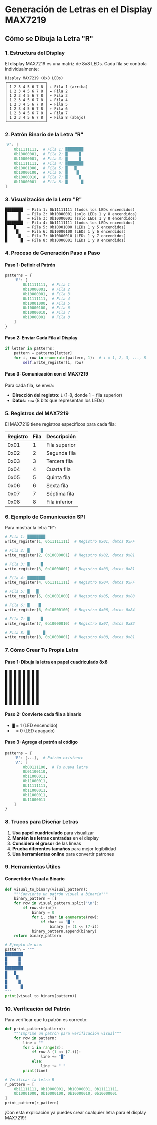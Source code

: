 # Generación de Letras en el Display MAX7219

## Cómo se Dibuja la Letra "R"

### 1. Estructura del Display

El display MAX7219 es una matriz de 8x8 LEDs. Cada fila se controla individualmente:

```
Display MAX7219 (8x8 LEDs)
┌─────────────────┐
│ 1 2 3 4 5 6 7 8 │ ← Fila 1 (arriba)
│ 1 2 3 4 5 6 7 8 │ ← Fila 2
│ 1 2 3 4 5 6 7 8 │ ← Fila 3
│ 1 2 3 4 5 6 7 8 │ ← Fila 4
│ 1 2 3 4 5 6 7 8 │ ← Fila 5
│ 1 2 3 4 5 6 7 8 │ ← Fila 6
│ 1 2 3 4 5 6 7 8 │ ← Fila 7
│ 1 2 3 4 5 6 7 8 │ ← Fila 8 (abajo)
└─────────────────┘
```

### 2. Patrón Binario de la Letra "R"

```python
'R': [
    0b11111111,  # Fila 1: ████████
    0b10000001,  # Fila 2: █     █
    0b10000001,  # Fila 3: █     █
    0b11111111,  # Fila 4: ████████
    0b10001000,  # Fila 5: █   █
    0b10000100,  # Fila 6: █    █
    0b10000010,  # Fila 7: █     █
    0b10000001   # Fila 8: █      █
]
```

### 3. Visualización de la Letra "R"

```
████████  ← Fila 1: 0b11111111 (todos los LEDs encendidos)
█     █   ← Fila 2: 0b10000001 (solo LEDs 1 y 8 encendidos)
█     █   ← Fila 3: 0b10000001 (solo LEDs 1 y 8 encendidos)
████████  ← Fila 4: 0b11111111 (todos los LEDs encendidos)
█   █     ← Fila 5: 0b10001000 (LEDs 1 y 5 encendidos)
█    █    ← Fila 6: 0b10000100 (LEDs 1 y 6 encendidos)
█     █   ← Fila 7: 0b10000010 (LEDs 1 y 7 encendidos)
█      █  ← Fila 8: 0b10000001 (LEDs 1 y 8 encendidos)
```

### 4. Proceso de Generación Paso a Paso

#### Paso 1: Definir el Patrón
```python
patterns = {
    'R': [
        0b11111111,  # Fila 1
        0b10000001,  # Fila 2
        0b10000001,  # Fila 3
        0b11111111,  # Fila 4
        0b10001000,  # Fila 5
        0b10000100,  # Fila 6
        0b10000010,  # Fila 7
        0b10000001   # Fila 8
    ]
}
```

#### Paso 2: Enviar Cada Fila al Display
```python
if letter in patterns:
    pattern = patterns[letter]
    for i, row in enumerate(pattern, 1):  # i = 1, 2, 3, ..., 8
        self.write_register(i, row)
```

#### Paso 3: Comunicación con el MAX7219
Para cada fila, se envía:
- **Dirección del registro**: `i` (1-8, donde 1 = fila superior)
- **Datos**: `row` (8 bits que representan los LEDs)

### 5. Registros del MAX7219

El MAX7219 tiene registros específicos para cada fila:

| Registro | Fila | Descripción |
|----------|------|-------------|
| 0x01     | 1    | Fila superior |
| 0x02     | 2    | Segunda fila |
| 0x03     | 3    | Tercera fila |
| 0x04     | 4    | Cuarta fila |
| 0x05     | 5    | Quinta fila |
| 0x06     | 6    | Sexta fila |
| 0x07     | 7    | Séptima fila |
| 0x08     | 8    | Fila inferior |

### 6. Ejemplo de Comunicación SPI

Para mostrar la letra "R":

```python
# Fila 1: ████████
write_register(1, 0b11111111)  # Registro 0x01, datos 0xFF

# Fila 2: █     █
write_register(2, 0b10000001)  # Registro 0x02, datos 0x81

# Fila 3: █     █
write_register(3, 0b10000001)  # Registro 0x03, datos 0x81

# Fila 4: ████████
write_register(4, 0b11111111)  # Registro 0x04, datos 0xFF

# Fila 5: █   █
write_register(5, 0b10001000)  # Registro 0x05, datos 0x88

# Fila 6: █    █
write_register(6, 0b10000100)  # Registro 0x06, datos 0x84

# Fila 7: █     █
write_register(7, 0b10000010)  # Registro 0x07, datos 0x82

# Fila 8: █      █
write_register(8, 0b10000001)  # Registro 0x08, datos 0x81
```

### 7. Cómo Crear Tu Propia Letra

#### Paso 1: Dibuja la letra en papel cuadriculado 8x8
```
█ █ █ █ █ █ █ █
█ █ █ █ █ █ █ █
█ █ █ █ █ █ █ █
█ █ █ █ █ █ █ █
█ █ █ █ █ █ █ █
█ █ █ █ █ █ █ █
█ █ █ █ █ █ █ █
█ █ █ █ █ █ █ █
```

#### Paso 2: Convierte cada fila a binario
- `█` = 1 (LED encendido)
- ` ` = 0 (LED apagado)

#### Paso 3: Agrega el patrón al código
```python
patterns = {
    'R': [...],  # Patrón existente
    'A': [
        0b00111100,  # Tu nueva letra
        0b01100110,
        0b11000011,
        0b11000011,
        0b11111111,
        0b11000011,
        0b11000011,
        0b11000011
    ]
}
```

### 8. Trucos para Diseñar Letras

1. **Usa papel cuadriculado** para visualizar
2. **Mantén las letras centradas** en el display
3. **Considera el grosor** de las líneas
4. **Prueba diferentes tamaños** para mejor legibilidad
5. **Usa herramientas online** para convertir patrones

### 9. Herramientas Útiles

#### Convertidor Visual a Binario
```python
def visual_to_binary(visual_pattern):
    """Convierte un patrón visual a binario"""
    binary_pattern = []
    for row in visual_pattern.split('\n'):
        if row.strip():
            binary = 0
            for i, char in enumerate(row):
                if char == '█':
                    binary |= (1 << (7-i))
            binary_pattern.append(binary)
    return binary_pattern

# Ejemplo de uso:
pattern = """
████████
█     █
█     █
████████
█   █
█    █
█     █
█      █
"""
print(visual_to_binary(pattern))
```

### 10. Verificación del Patrón

Para verificar que tu patrón es correcto:

```python
def print_pattern(pattern):
    """Imprime un patrón para verificación visual"""
    for row in pattern:
        line = ""
        for i in range(8):
            if row & (1 << (7-i)):
                line += "█"
            else:
                line += " "
        print(line)

# Verificar la letra R
r_pattern = [
    0b11111111, 0b10000001, 0b10000001, 0b11111111,
    0b10001000, 0b10000100, 0b10000010, 0b10000001
]
print_pattern(r_pattern)
```

¡Con esta explicación ya puedes crear cualquier letra para el display MAX7219! 